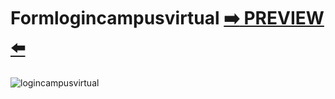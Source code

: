 # Formlogincampusvirtual [:arrow_right: PREVIEW :arrow_left:](https://erik161.github.io/formlogincampusvirtual/) 


![logincampusvirtual](https://user-images.githubusercontent.com/26189854/92652946-e1825a80-f2aa-11ea-8b0d-ca6942e649e9.gif)

